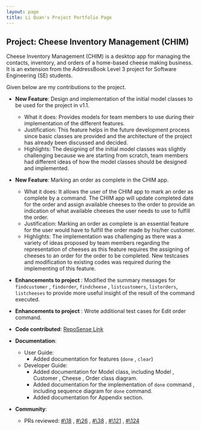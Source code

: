```yaml
---
layout: page
title: Li Quan's Project Portfolio Page
---
```


## Project: Cheese Inventory Management (CHIM)

Cheese Inventory Management (CHIM) is a desktop app for managing the contacts, inventory, and orders of a home-based
cheese making business. It is an extension from the AddressBook Level 3 project for Software Engineering (SE) students.

Given below are my contributions to the project.

* **New Feature**: Design and implementation of the initial model classes to be used for the project in v1.1.
    * What it does: Provides models for team members to use during their implementation of the different features.
    * Justification: This feature helps in the future development process since basic classes are provided and 
      the architecture of the project has already been discussed and decided.
    * Highlights: The designing of the initial model classes was slightly challenging because we are starting from scratch, 
      team members had different ideas of how the model classes should be designed and implemented. 
      
* **New Feature**: Marking an order as complete in the CHIM app.
    * What it does: It allows the user of the CHIM app to mark an order as complete by a command. 
      The CHIM app will update completed date for the order and assign available cheeses to the order 
      to provide an indication of what available cheeses the user needs to use to fulfill the order.
    * Justification: Marking an order as complete is an essential feature for the user would have to fulfill 
      the order made by his/her customer.
    * Highlights: The implementation was challenging as there was a variety of ideas proposed by team members 
      regarding the representation of cheeses as this feature requires the assigning of cheeses to an order for the order to be completed.
      New testcases and modification to existing codes was required during the implementing of this feature.

* **Enhancements to project** : Modified the summary messages for `findcustomer` , `findorder`, `findcheese` , `listcustomers`,
  `listorders`, `listcheeses` to provide more useful insight of the result of the command executed. 
  
* **Enhancements to project** : Wrote additional test cases for Edit order command. 

* **Code contributed**: [RepoSense Link](https://nus-cs2103-ay2021s2.github.io/tp-dashboard/?search=AhQuanz&sort=groupTitle&sortWithin=title&timeframe=commit&mergegroup=&groupSelect=groupByRepos&breakdown=true&checkedFileTypes=docs~functional-code~test-code~other&since=2021-02-19)

* **Documentation**: 
  * User Guide:
    * Added documentation for features (`done` , `clear`) 
  * Developer Guide: 
    * Added documentation for Model class, including Model , Customer , Cheese , Order class diagram. 
    * Added documentation for the implementation of `done` command , including sequence diagram for `done` command. 
    * Added documentation for Appendix section.
    
* **Community**:
  * PRs reviewed: [#\18](https://github.com/AY2021S2-CS2103-W16-2/tp/pull/18)
    , [#\26](https://github.com/AY2021S2-CS2103-W16-2/tp/pull/26)
    , [#\38](https://github.com/AY2021S2-CS2103-W16-2/tp/pull/38)
    , [#\121](https://github.com/AY2021S2-CS2103-W16-2/tp/pull/121)
    , [#\124](https://github.com/AY2021S2-CS2103-W16-2/tp/pull/124)
